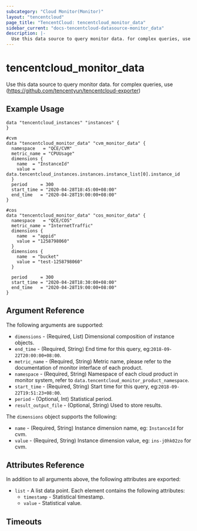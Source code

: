 ```yaml
---
subcategory: "Cloud Monitor(Monitor)"
layout: "tencentcloud"
page_title: "TencentCloud: tencentcloud_monitor_data"
sidebar_current: "docs-tencentcloud-datasource-monitor_data"
description: |-
  Use this data source to query monitor data. for complex queries, use (https://github.com/tencentyun/tencentcloud-exporter)
---
```


# tencentcloud_monitor_data

Use this data source to query monitor data. for complex queries, use (https://github.com/tencentyun/tencentcloud-exporter)

## Example Usage

```hcl
data "tencentcloud_instances" "instances" {
}

#cvm
data "tencentcloud_monitor_data" "cvm_monitor_data" {
  namespace   = "QCE/CVM"
  metric_name = "CPUUsage"
  dimensions {
    name  = "InstanceId"
    value = data.tencentcloud_instances.instances.instance_list[0].instance_id
  }
  period     = 300
  start_time = "2020-04-28T18:45:00+08:00"
  end_time   = "2020-04-28T19:00:00+08:00"
}

#cos
data "tencentcloud_monitor_data" "cos_monitor_data" {
  namespace   = "QCE/COS"
  metric_name = "InternetTraffic"
  dimensions {
    name  = "appid"
    value = "1258798060"
  }
  dimensions {
    name  = "bucket"
    value = "test-1258798060"
  }

  period     = 300
  start_time = "2020-04-28T18:30:00+08:00"
  end_time   = "2020-04-28T19:00:00+08:00"
}
```

## Argument Reference

The following arguments are supported:

* `dimensions` - (Required, List) Dimensional composition of instance objects.
* `end_time` - (Required, String) End time for this query, eg:`2018-09-22T20:00:00+08:00`.
* `metric_name` - (Required, String) Metric name, please refer to the documentation of monitor interface of each product.
* `namespace` - (Required, String) Namespace of each cloud product in monitor system, refer to `data.tencentcloud_monitor_product_namespace`.
* `start_time` - (Required, String) Start time for this query, eg:`2018-09-22T19:51:23+08:00`.
* `period` - (Optional, Int) Statistical period.
* `result_output_file` - (Optional, String) Used to store results.

The `dimensions` object supports the following:

* `name` - (Required, String) Instance dimension name, eg: `InstanceId` for cvm.
* `value` - (Required, String) Instance dimension value, eg: `ins-j0hk02zo` for cvm.

## Attributes Reference

In addition to all arguments above, the following attributes are exported:

* `list` - A list data point. Each element contains the following attributes:
  * `timestamp` - Statistical timestamp.
  * `value` - Statistical value.


## Timeouts

<no value>



